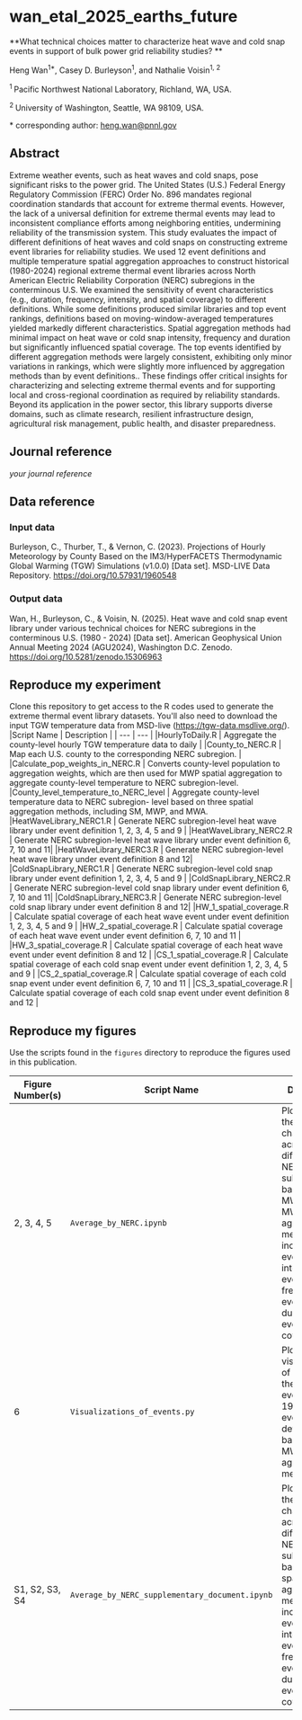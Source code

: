 # wan_etal_2025_earths_future

**What technical choices matter to characterize heat wave and cold snap events in support of bulk power grid reliability studies? **

Heng Wan<sup>1\*</sup>, Casey D. Burleyson<sup>1</sup>,  and Nathalie Voisin<sup>1, 2</sup>

<sup>1 </sup>Pacific Northwest National Laboratory, Richland, WA, USA.

<sup>2 </sup>University of Washington, Seattle, WA 98109, USA.

\* corresponding author:  heng.wan@pnnl.gov

## Abstract
Extreme weather events, such as heat waves and cold snaps, pose significant risks to the power grid. The United States (U.S.) Federal Energy Regulatory Commission (FERC) Order No. 896 mandates regional coordination standards that account for extreme thermal events. However, the lack of a universal definition for extreme thermal events may lead to inconsistent compliance efforts among neighboring entities, undermining reliability of the transmission system. This study evaluates the impact of different definitions of heat waves and cold snaps on constructing extreme event libraries for reliability studies. We used 12 event definitions and multiple temperature spatial aggregation approaches to construct historical (1980-2024) regional extreme thermal event libraries across North American Electric Reliability Corporation (NERC) subregions in the conterminous U.S. We examined the sensitivity of event characteristics (e.g., duration, frequency, intensity, and spatial coverage) to different definitions. While some definitions produced similar libraries and top event rankings, definitions based on moving-window-averaged temperatures yielded markedly different characteristics. Spatial aggregation methods had minimal impact on heat wave or cold snap intensity, frequency and duration but significantly influenced spatial coverage. The top events identified by different aggregation methods were largely consistent, exhibiting only minor variations in rankings, which were slightly more influenced by aggregation methods than by event definitions.. These findings offer critical insights for characterizing and selecting extreme thermal events and for supporting local and cross-regional coordination as required by reliability standards. Beyond its application in the power sector, this library supports diverse domains, such as climate research, resilient infrastructure design, agricultural risk management, public health, and disaster preparedness.

## Journal reference
_your journal reference_

## Data reference

### Input data
Burleyson, C., Thurber, T., & Vernon, C. (2023). Projections of Hourly Meteorology by County Based on the IM3/HyperFACETS Thermodynamic Global Warming (TGW) Simulations (v1.0.0) [Data set]. MSD-LIVE Data Repository. https://doi.org/10.57931/1960548

### Output data

Wan, H., Burleyson, C., & Voisin, N. (2025). Heat wave and cold snap event library under various technical choices for NERC subregions in the conterminous U.S. (1980 - 2024) [Data set]. American Geophysical Union Annual Meeting 2024 (AGU2024), Washington D.C. Zenodo. https://doi.org/10.5281/zenodo.15306963

## Reproduce my experiment
Clone this repository to get access to the R codes used to generate the extreme thermal event library datasets. You'll also need to download the input TGW temperature data from MSD-live (https://tgw-data.msdlive.org/). 
|Script Name | Description |
| --- | --- |
|HourlyToDaily.R | Aggregate the county-level hourly TGW temperature data to daily |
|County_to_NERC.R | Map each U.S. county to the corresponding NERC subregion. |
|Calculate_pop_weights_in_NERC.R  | Converts county-level population to aggregation weights, which are then used for MWP spatial aggregation to aggregate county-level temperature to NERC subregion-level.
|County_level_temperature_to_NERC_level | Aggregate county-level temperature data to NERC subregion- level based on three spatial aggregation methods, including SM, MWP, and MWA.
|HeatWaveLibrary_NERC1.R | Generate NERC subregion-level heat wave library under event definition 1, 2, 3, 4, 5 and 9 |
|HeatWaveLibrary_NERC2.R | Generate NERC subregion-level heat wave library under event definition 6, 7, 10 and 11|
|HeatWaveLibrary_NERC3.R | Generate NERC subregion-level heat wave library under event definition 8 and 12|
|ColdSnapLibrary_NERC1.R | Generate NERC subregion-level cold snap library under event definition 1, 2, 3, 4, 5 and 9 |
|ColdSnapLibrary_NERC2.R | Generate NERC subregion-level cold snap library under event definition 6, 7, 10 and 11|
|ColdSnapLibrary_NERC3.R | Generate NERC subregion-level cold snap library under event definition 8 and 12|
|HW_1_spatial_coverage.R | Calculate spatial coverage of each heat wave event under event definition 1, 2, 3, 4, 5 and 9 |
|HW_2_spatial_coverage.R | Calculate spatial coverage of each heat wave event under event definition 6, 7, 10 and 11 |
|HW_3_spatial_coverage.R | Calculate spatial coverage of each heat wave event under event definition 8 and 12 |
|CS_1_spatial_coverage.R | Calculate spatial coverage of each cold snap event under event definition 1, 2, 3, 4, 5 and 9 |
|CS_2_spatial_coverage.R | Calculate spatial coverage of each cold snap event under event definition 6, 7, 10 and 11 |
|CS_3_spatial_coverage.R | Calculate spatial coverage of each cold snap event under event definition 8 and 12 |

## Reproduce my figures
Use the scripts found in the `figures` directory to reproduce the figures used in this publication.

| Figure Number(s) | Script Name | Description |
| --- | --- | --- |
| 2, 3, 4, 5 | `Average_by_NERC.ipynb` | Plot extreme thermal event characteristics across different NERC subregions based on MWA and MWP spatial aggregation methods, including event intensity, event frequency, event duration, and event spatial coverage.|
| 6 | `Visualizations_of_events.py` | Plot the visualization of extreme thermal events in 1980 under event definition 4 based on MWP spatial aggregation method. |
|S1, S2, S3, S4 | `Average_by_NERC_supplementary_document.ipynb` | Plot extreme thermal event characteristics across different NERC subregions based on SM spatial aggregation method, including event intensity, event frequency, event duration, and event spatial coverage.|


